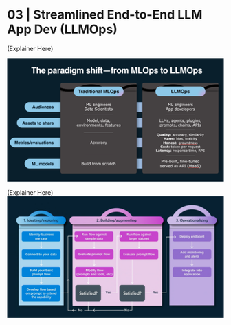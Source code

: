 # 03 | Streamlined End-to-End LLM App Dev (LLMOps)


(Explainer Here)

![](../img/concepts/01-llmops-shift.png)


(Explainer Here)
![](../img/concepts/03-llm-stage-flows.png)